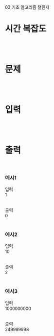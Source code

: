 03 기초 알고리즘 챌린지
# 시간 복잡도
<br>
<br>

# 문제

<br>
<br>

# 입력

<br>
<br>

# 출력

<br>

### 예시1
입력<br>
1<br>
<br>

출력<br>
0<br>
<br>

### 예시2
입력<br>
10<br>
<br>

출력<br>
2<br>
<br>

### 예시3
입력<br>
1000000000<br>
<br>

출력<br>
249999998<br>
<br>
